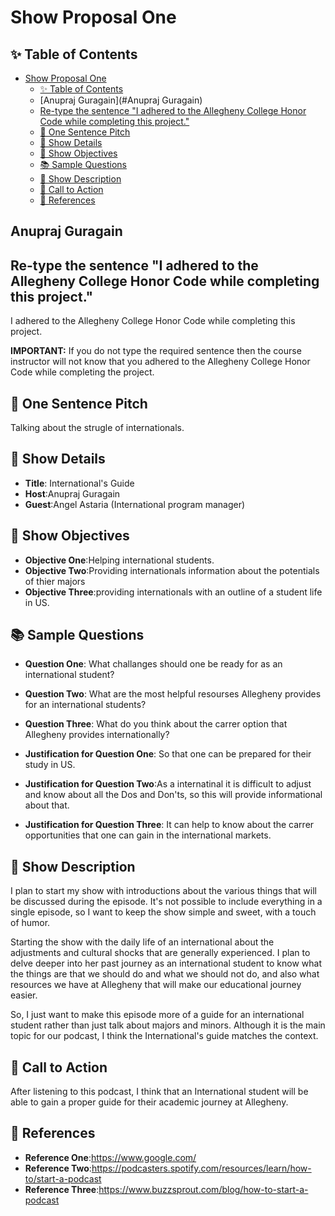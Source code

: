 # Show Proposal One

## ✨ Table of Contents

<!---toc start-->

* [Show Proposal One](#show-proposal-one)
  * [✨ Table of Contents](#-table-of-contents)
  * [Anupraj Guragain](#Anupraj Guragain)
  * [Re-type the sentence "I adhered to the Allegheny College Honor Code while completing this project."](#re-type-the-sentence-i-adhered-to-the-allegheny-college-honor-code-while-completing-this-project)
  * [🏁 One Sentence Pitch](#-one-sentence-pitch)
  * [🔬 Show Details](#-show-details)
  * [📝 Show Objectives](#-show-objectives)
  * [📚 Sample Questions](#-sample-questions)
  * [🎉 Show Description](#-show-description)
  * [📢 Call to Action](#-call-to-action)
  * [🦜 References](#-references)

<!---toc end-->

## Anupraj Guragain

## Re-type the sentence "I adhered to the Allegheny College Honor Code while completing this project."

I adhered to the Allegheny College Honor Code while completing this project.

**IMPORTANT:** If you do not type the required sentence then the course
instructor will not know that you adhered to the Allegheny College Honor Code
while completing the project.

## 🏁 One Sentence Pitch

Talking about the strugle of internationals.

## 🔬 Show Details

- **Title**: International's Guide
- **Host**:Anupraj Guragain
- **Guest**:Angel Astaria (International program manager)

## 📝 Show Objectives

- **Objective One**:Helping international students.
- **Objective Two**:Providing internationals information about the potentials of thier majors
- **Objective Three**:providing internationals with an outline of a student life in US.

## 📚 Sample Questions

- **Question One**: What challanges should one be ready for as an international student?
- **Question Two**: What are the most helpful resourses Allegheny provides for an international students?
- **Question Three**: What do you think about the carrer option that Allegheny provides internationally?

- **Justification for Question One**: So that one can be prepared for their study in US.
- **Justification for Question Two**:As a internatinal it is difficult to adjust and know about all the Dos and Don'ts, so this will provide informational about that.
- **Justification for Question Three**: It can help to know about the carrer opportunities that one can gain in the international markets.

## 🎉 Show Description

I plan to start my show with introductions about the various things that will be discussed during the episode. It's not possible to include everything in a single episode, so I want to keep the show simple and sweet, with a touch of humor.

Starting the show with the daily life of an international about the adjustments and cultural shocks that are generally experienced. I plan to delve deeper into her past journey as an international student to know what the things are that we should do and what we should not do, and also what resources we have at Allegheny that will make our educational journey easier.

So, I just want to make this episode more of a guide for an international student rather than just talk about majors and minors. Although it is the main topic for our podcast, I think the International's guide matches the context.

## 📢 Call to Action

After listening to this podcast, I think that an International student will be able to gain a proper guide for their academic journey at Allegheny.

## 🦜 References

- **Reference One**:<https://www.google.com/>
- **Reference Two**:<https://podcasters.spotify.com/resources/learn/how-to/start-a-podcast>
- **Reference Three**:<https://www.buzzsprout.com/blog/how-to-start-a-podcast>
